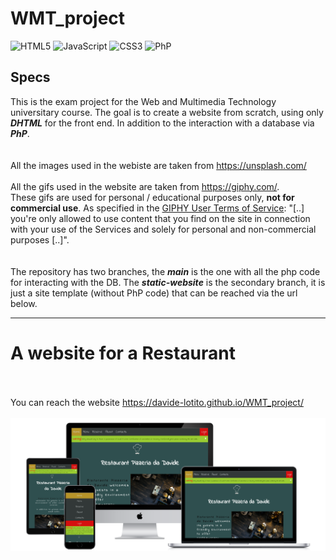 # WMT_project

![HTML5](https://img.shields.io/badge/HTML5-E34F26?style=for-the-badge&logo=html5&logoColor=white)
![JavaScript](https://img.shields.io/badge/JavaScript-323330?style=for-the-badge&logo=javascript&logoColor=F7DF1E)
![CSS3](https://img.shields.io/badge/CSS3-1572B6?style=for-the-badge&logo=css3&logoColor=white)
![PhP](https://img.shields.io/badge/PHP-777BB4?style=for-the-badge&logo=php&logoColor=white)

## Specs
This is the exam project for the Web and Multimedia Technology universitary course. The goal is to create a website from scratch, using only ***DHTML*** for the front end. In addition to the interaction with a database via ***PhP***. <br><br><br>
All the images used in the webiste are taken from <a href="https://unsplash.com/">https://unsplash.com/</a><br><br>
All the gifs used in the website are taken from <a href="https://giphy.com/">https://giphy.com/</a>.<br>
These gifs are used for personal / educational purposes only, ****not for commercial use****. As specified in the <a href="https://support.giphy.com/hc/en-us/articles/360020027752-GIPHY-User-Terms-of-Service">GIPHY User Terms of Service</a>: "[..] you're only allowed to use content that you find on the site in connection with your use of the Services and solely for personal and non-commercial purposes [..]".
<br><br><br>
The repository has two branches, the ***main*** is the one with all the php code for interacting with the DB. The ***static-website*** is the secondary branch, it is just a site template (without PhP code) that can be reached via the url below.

---

<h1>A website for a Restaurant</h1>
<br><br>
You can reach the website <a href="https://davide-lotito.github.io/WMT_project/" target="_blank">https://davide-lotito.github.io/WMT_project/</a>
<br><br>
<div align="center">
<!--   <a href="https://davide-lotito.github.io/WMT_project/" target="_blank"><img src="https://github.com/Davide-Lotito/WMT_project/blob/main/images/chef_white_icon.png" alt="restaurant logo"/></a> -->
  <a href="https://davide-lotito.github.io/WMT_project/index.html" target="_blank"><img src="https://github.com/Davide-Lotito/WMT_project/blob/main/images/mockUpWebSite.png" alt="mockup"/></a>
</div>




